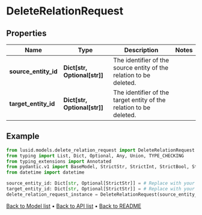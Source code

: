 # DeleteRelationRequest

## Properties
Name | Type | Description | Notes
------------ | ------------- | ------------- | -------------
**source_entity_id** | **Dict[str, Optional[str]]** | The identifier of the source entity of the relation to be deleted. | 
**target_entity_id** | **Dict[str, Optional[str]]** | The identifier of the target entity of the relation to be deleted. | 
## Example

```python
from lusid.models.delete_relation_request import DeleteRelationRequest
from typing import List, Dict, Optional, Any, Union, TYPE_CHECKING
from typing_extensions import Annotated
from pydantic.v1 import BaseModel, StrictStr, StrictInt, StrictBool, StrictFloat, StrictBytes, Field, validator, ValidationError, conlist, constr
from datetime import datetime

source_entity_id: Dict[str, Optional[StrictStr]] = # Replace with your value
target_entity_id: Dict[str, Optional[StrictStr]] = # Replace with your value
delete_relation_request_instance = DeleteRelationRequest(source_entity_id=source_entity_id, target_entity_id=target_entity_id)

```

[Back to Model list](../README.md#documentation-for-models) &#8226; [Back to API list](../README.md#documentation-for-api-endpoints) &#8226; [Back to README](../README.md)

